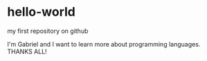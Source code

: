 # hello-world
my first repository on github

I'm Gabriel and I want to learn more about programming languages.
THANKS ALL!

